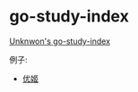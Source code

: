# go-study-index

[Unknwon's go-study-index](https://github.com/Unknwon/go-study-index)

例子:

- [优姬](http://www.yougam.com/)
